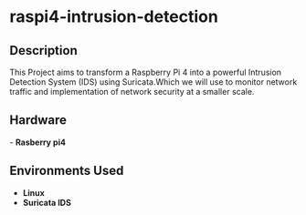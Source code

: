 <h1>raspi4-intrusion-detection</h1>


<h2>Description</h2>
This Project aims to transform a Raspberry Pi 4 into a powerful Intrusion Detection System (IDS) using Suricata.Which we will use to monitor network traffic and implementation of network 
security at a smaller scale.
<br />


<h2>Hardware</h2>
- <b>Rasberry pi4</b> 


<h2>Environments Used </h2>

- <b>Linux</b>
- <b>Suricata IDS</b>

